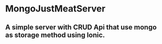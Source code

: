 # MongoJustMeatServer
## A simple server with CRUD Api that use mongo as storage method using Ionic.

